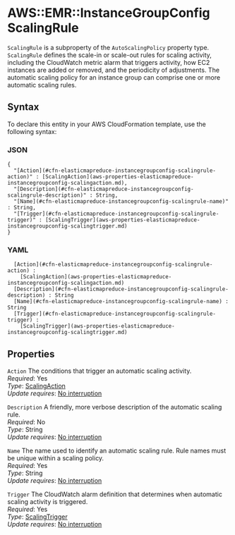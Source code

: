 # AWS::EMR::InstanceGroupConfig ScalingRule<a name="aws-properties-elasticmapreduce-instancegroupconfig-scalingrule"></a>

`ScalingRule` is a subproperty of the `AutoScalingPolicy` property type\. `ScalingRule` defines the scale\-in or scale\-out rules for scaling activity, including the CloudWatch metric alarm that triggers activity, how EC2 instances are added or removed, and the periodicity of adjustments\. The automatic scaling policy for an instance group can comprise one or more automatic scaling rules\.

## Syntax<a name="aws-properties-elasticmapreduce-instancegroupconfig-scalingrule-syntax"></a>

To declare this entity in your AWS CloudFormation template, use the following syntax:

### JSON<a name="aws-properties-elasticmapreduce-instancegroupconfig-scalingrule-syntax.json"></a>

```
{
  "[Action](#cfn-elasticmapreduce-instancegroupconfig-scalingrule-action)" : [ScalingAction](aws-properties-elasticmapreduce-instancegroupconfig-scalingaction.md),
  "[Description](#cfn-elasticmapreduce-instancegroupconfig-scalingrule-description)" : String,
  "[Name](#cfn-elasticmapreduce-instancegroupconfig-scalingrule-name)" : String,
  "[Trigger](#cfn-elasticmapreduce-instancegroupconfig-scalingrule-trigger)" : [ScalingTrigger](aws-properties-elasticmapreduce-instancegroupconfig-scalingtrigger.md)
}
```

### YAML<a name="aws-properties-elasticmapreduce-instancegroupconfig-scalingrule-syntax.yaml"></a>

```
﻿  [Action](#cfn-elasticmapreduce-instancegroupconfig-scalingrule-action) : 
    [ScalingAction](aws-properties-elasticmapreduce-instancegroupconfig-scalingaction.md)
﻿  [Description](#cfn-elasticmapreduce-instancegroupconfig-scalingrule-description) : String
﻿  [Name](#cfn-elasticmapreduce-instancegroupconfig-scalingrule-name) : String
﻿  [Trigger](#cfn-elasticmapreduce-instancegroupconfig-scalingrule-trigger) : 
    [ScalingTrigger](aws-properties-elasticmapreduce-instancegroupconfig-scalingtrigger.md)
```

## Properties<a name="aws-properties-elasticmapreduce-instancegroupconfig-scalingrule-properties"></a>

`Action`  <a name="cfn-elasticmapreduce-instancegroupconfig-scalingrule-action"></a>
The conditions that trigger an automatic scaling activity\.  
*Required*: Yes  
*Type*: [ScalingAction](aws-properties-elasticmapreduce-instancegroupconfig-scalingaction.md)  
*Update requires*: [No interruption](https://docs.aws.amazon.com/AWSCloudFormation/latest/UserGuide/using-cfn-updating-stacks-update-behaviors.html#update-no-interrupt)

`Description`  <a name="cfn-elasticmapreduce-instancegroupconfig-scalingrule-description"></a>
A friendly, more verbose description of the automatic scaling rule\.  
*Required*: No  
*Type*: String  
*Update requires*: [No interruption](https://docs.aws.amazon.com/AWSCloudFormation/latest/UserGuide/using-cfn-updating-stacks-update-behaviors.html#update-no-interrupt)

`Name`  <a name="cfn-elasticmapreduce-instancegroupconfig-scalingrule-name"></a>
The name used to identify an automatic scaling rule\. Rule names must be unique within a scaling policy\.  
*Required*: Yes  
*Type*: String  
*Update requires*: [No interruption](https://docs.aws.amazon.com/AWSCloudFormation/latest/UserGuide/using-cfn-updating-stacks-update-behaviors.html#update-no-interrupt)

`Trigger`  <a name="cfn-elasticmapreduce-instancegroupconfig-scalingrule-trigger"></a>
The CloudWatch alarm definition that determines when automatic scaling activity is triggered\.  
*Required*: Yes  
*Type*: [ScalingTrigger](aws-properties-elasticmapreduce-instancegroupconfig-scalingtrigger.md)  
*Update requires*: [No interruption](https://docs.aws.amazon.com/AWSCloudFormation/latest/UserGuide/using-cfn-updating-stacks-update-behaviors.html#update-no-interrupt)